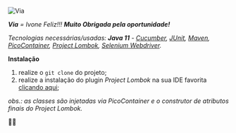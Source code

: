 ![Via](https://img.shields.io/badge/Via-Ivone-red)

_**Via** = Ivone Feliz!!! **Muito Obrigada pela oportunidade!**_

_Tecnologias necessárias/usadas:
**Java 11** - [Cucumber](https://cucumber.io), [JUnit](https://junit.org/junit4), [Maven](https://maven.apache.org), [PicoContainer](http://picocontainer.com), [Project Lombok](https://projectlombok.org), [Selenium Webdriver](https://www.selenium.dev/documentation/webdriver)._

**Instalação**

1. realize o `git clone` do projeto;
2. realize a instalação do plugin _Project Lombok_ na sua IDE favorita [clicando aqui](https://projectlombok.org);

_obs.: as classes são injetadas via PicoContainer e o construtor de atributos finais do Project Lombok._

🤜🤛